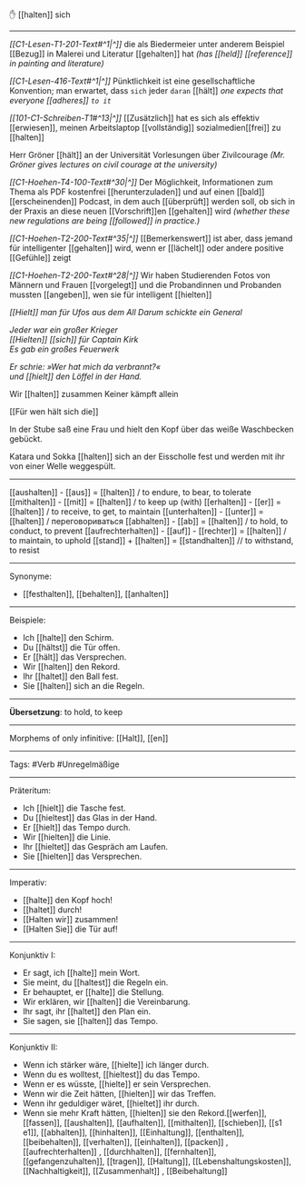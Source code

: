 ✋ [[halten]] sich

---
*[[C1-Lesen-T1-201-Text#^1|^]]* die als Biedermeier unter anderem Beispiel [[Bezug]] in Malerei und Literatur [[gehalten]] hat
*(has [[held]] [[reference]] in painting and literature)*

*[[C1-Lesen-416-Text#^1|^]]* Pünktlichkeit ist eine gesellschaftliche Konvention; man erwartet, dass `sich` jeder `daran` [[hält]]
*one expects that everyone [[adheres]] `to it`*


_[[101-C1-Schreiben-T1#^13|^]]_ [[Zusätzlich]] hat es sich als effektiv [[erwiesen]], meinen Arbeitslaptop [[vollständig]] sozialmedien[[frei]] zu [[halten]]

Herr Gröner [[hält]] an der Universität Vorlesungen über Zivilcourage
*(Mr. Gröner gives lectures on civil courage at the university)*


_[[C1-Hoehen-T4-100-Text#^30|^]]_ Der Möglichkeit, Informationen zum Thema als PDF kostenfrei [[herunterzuladen]] und auf einen [[bald]] [[erscheinenden]] Podcast, in dem auch [[überprüft]] werden soll, ob sich in der Praxis an diese neuen [[Vorschrift]]en [[gehalten]] wird
_(whether these new regulations are being [[followed]] in practice.)_

_[[C1-Hoehen-T2-200-Text#^35|^]]_ [[Bemerkenswert]] ist aber, dass jemand für intelligenter [[gehalten]] wird, wenn er [[lächelt]] oder andere positive [[Gefühle]] zeigt

_[[C1-Hoehen-T2-200-Text#^28|^]]_ Wir haben Studierenden Fotos von Männern und Frauen [[vorgelegt]] und die Probandinnen und Probanden mussten [[angeben]], wen sie für intelligent [[hielten]]

_[[Hielt]] man für Ufos aus dem All_
_Darum schickte ein General_

_Jeder war ein großer Krieger_  
_[[Hielten]] [[sich]] für Captain Kirk_  
_Es gab ein großes Feuerwerk_

_Er schrie: »Wer hat mich da verbrannt?«_  
_und [[hielt]] den Löffel in der Hand._

Wir [[halten]] zusammen Keiner kämpft allein

[[Für wen hält sich die]]

In der Stube saß eine Frau und hielt den Kopf über das weiße Waschbecken gebückt.

Katara und Sokka [[halten]] sich an der Eisscholle fest und werden mit ihr von einer Welle weggespült.

---

[[aushalten]] - [[aus]] = [[halten]] / to endure, to bear, to tolerate
[[mithalten]] - [[mit]] = [[halten]] / to keep up (with)
[[erhalten]] - [[er]] = [[halten]] / to receive, to get, to maintain
[[unterhalten]] - [[unter]] = [[halten]] / переговориваться
[[abhalten]] - [[ab]] = [[halten]] / to hold, to conduct, to prevent
[[aufrechterhalten]] - [[auf]] - [[rechter]] = [[halten]] / to maintain, to uphold
[[stand]] + [[halten]] = [[standhalten]] // to withstand, to resist

---

Synonyme:

- [[festhalten]], [[behalten]], [[anhalten]]

---

Beispiele:

- Ich [[halte]] den Schirm.
- Du [[hältst]] die Tür offen.
- Er [[hält]] das Versprechen.
- Wir [[halten]] den Rekord.
- Ihr [[haltet]] den Ball fest.
- Sie [[halten]] sich an die Regeln.

---

**Übersetzung**: to hold, to keep

---

Morphems of only infinitive:
[[Halt]], [[en]]

---

Tags:
#Verb #Unregelmäßige

---

Präteritum:

- Ich [[hielt]] die Tasche fest.
- Du [[hieltest]] das Glas in der Hand.
- Er [[hielt]] das Tempo durch.
- Wir [[hielten]] die Linie.
- Ihr [[hieltet]] das Gespräch am Laufen.
- Sie [[hielten]] das Versprechen.

---

Imperativ:

- [[halte]] den Kopf hoch!
- [[haltet]] durch!
- [[Halten wir]] zusammen!
- [[Halten Sie]] die Tür auf!

---

Konjunktiv I:

- Er sagt, ich [[halte]] mein Wort.
- Sie meint, du [[haltest]] die Regeln ein.
- Er behauptet, er [[halte]] die Stellung.
- Wir erklären, wir [[halten]] die Vereinbarung.
- Ihr sagt, ihr [[haltet]] den Plan ein.
- Sie sagen, sie [[halten]] das Tempo.

---

Konjunktiv II:

- Wenn ich stärker wäre, [[hielte]] ich länger durch.
- Wenn du es wolltest, [[hieltest]] du das Tempo.
- Wenn er es wüsste, [[hielte]] er sein Versprechen.
- Wenn wir die Zeit hätten, [[hielten]] wir das Treffen.
- Wenn ihr geduldiger wäret, [[hieltet]] ihr durch.
- Wenn sie mehr Kraft hätten, [[hielten]] sie den Rekord.[[werfen]], [[fassen]], [[aushalten]], [[aufhalten]], [[mithalten]], [[schieben]], [[s1 e1]], [[abhalten]], [[hinhalten]], [[Einhaltung]], [[enthalten]], [[beibehalten]], [[verhalten]], [[einhalten]], [[packen]]
  , [[aufrechterhalten]]
  , [[durchhalten]], [[fernhalten]], [[gefangenzuhalten]], [[tragen]], [[Haltung]], [[Lebenshaltungskosten]], [[Nachhaltigkeit]], [[Zusammenhalt]]
, [[Beibehaltung]]